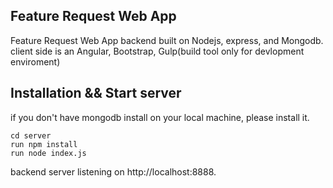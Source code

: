 ## Feature Request Web App
Feature Request Web App backend built on Nodejs, express, and Mongodb.<br/>
client side is an Angular, Bootstrap, Gulp(build tool only for devlopment enviroment)


## Installation && Start server
if you don't have mongodb install on your local machine, please install it. 

`cd server` <br/>
`run npm install`<br/>
`run node index.js`

backend server listening on http://localhost:8888.

